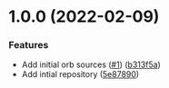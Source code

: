 # 1.0.0 (2022-02-09)


### Features

* Add initial orb sources ([#1](https://github.com/trustedshops-public/circleci-orb-pagerduty/issues/1)) ([b313f5a](https://github.com/trustedshops-public/circleci-orb-pagerduty/commit/b313f5aa575308ea51c75f599578c0fda75b3bef))
* Add intial repository ([5e87890](https://github.com/trustedshops-public/circleci-orb-pagerduty/commit/5e87890df1982f685b36ee95a04547de041d7c11))
